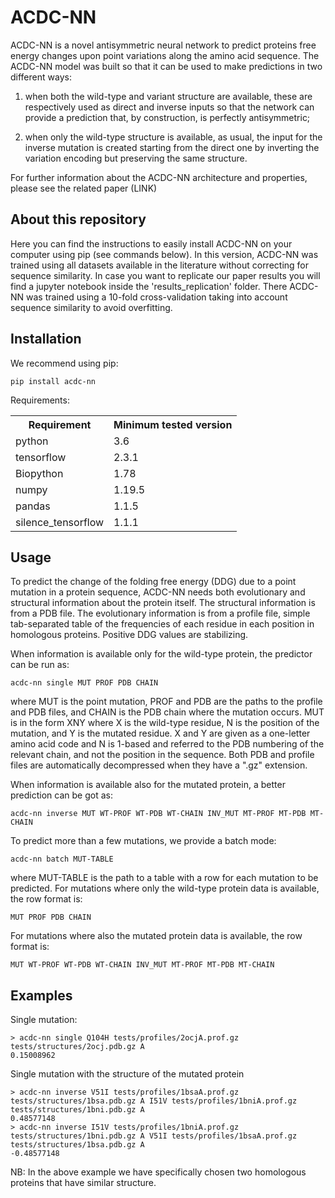 # ACDC-NN

ACDC-NN is a novel antisymmetric neural network to predict proteins free energy changes upon point variations along the amino acid sequence.
The ACDC-NN model was built so that it can be used to make predictions in two different ways: 

1. when both the wild-type and variant structure are available, these are respectively used as direct and inverse inputs so that the network can provide a prediction that, by construction, is perfectly antisymmetric; 

2. when only the wild-type structure is available, as usual, the input for the inverse mutation is created starting from the direct one by inverting the variation encoding but preserving the same structure. 

For further information about the ACDC-NN architecture and properties, please see the related paper (LINK)

## About this repository

Here you can find the instructions to easily install ACDC-NN on your computer using pip (see commands below).
In this version, ACDC-NN was trained using all datasets available in the literature without correcting for sequence similarity.
In case you want to replicate our paper results you will find a jupyter notebook inside the 'results_replication' folder.
There ACDC-NN was trained using a 10-fold cross-validation taking into account sequence similarity to avoid overfitting.

## Installation

We recommend using pip:
```
pip install acdc-nn
```

Requirements:
<table>
  <tr><th>Requirement</th><th>Minimum tested version</th></tr>
  <tr><td>python</td><td>3.6</td></tr>
  <tr><td>tensorflow</td><td>2.3.1</td></tr>
  <tr><td>Biopython</td><td>1.78</td></tr>
  <tr><td>numpy</td><td>1.19.5</td></tr>
  <tr><td>pandas</td><td>1.1.5</td></tr>
  <tr><td>silence_tensorflow</td><td>1.1.1</td></tr>
</table>

## Usage
To predict the change of the folding free energy (DDG) due to a point mutation in a protein sequence, ACDC-NN needs both evolutionary and structural information about the protein itself. The structural information is from a PDB file. The evolutionary information is from a profile file, simple tab-separated table of the frequencies of each residue in each position in homologous proteins. Positive DDG values are stabilizing.

When information is available only for the wild-type protein, the predictor can be run as:
```
acdc-nn single MUT PROF PDB CHAIN
```
where MUT is the point mutation, PROF and PDB are the paths to the profile and PDB files, and CHAIN is the PDB chain where the mutation occurs. MUT is in the form XNY where X is the wild-type residue, N is the position of the mutation, and Y is the mutated residue. X and Y are given as a one-letter amino acid code and N is 1-based and referred to the PDB numbering of the relevant chain, and not the position in the sequence. Both PDB and profile files are automatically decompressed when they have a ".gz" extension.

When information is available also for the mutated protein, a better prediction can be got as:
```
acdc-nn inverse MUT WT-PROF WT-PDB WT-CHAIN INV_MUT MT-PROF MT-PDB MT-CHAIN 
```

To predict more than a few mutations, we provide a batch mode:
```
acdc-nn batch MUT-TABLE
```
where MUT-TABLE is the path to a table with a row for each mutation to be predicted. For mutations where only the wild-type protein data is available, the row format is:
```
MUT PROF PDB CHAIN
```
For mutations where also the mutated protein data is available, the row format is:
```
MUT WT-PROF WT-PDB WT-CHAIN INV_MUT MT-PROF MT-PDB MT-CHAIN
```

## Examples
Single mutation:
```
> acdc-nn single Q104H tests/profiles/2ocjA.prof.gz tests/structures/2ocj.pdb.gz A
0.15008962
```
Single mutation with the structure of the mutated protein
```
> acdc-nn inverse V51I tests/profiles/1bsaA.prof.gz tests/structures/1bsa.pdb.gz A I51V tests/profiles/1bniA.prof.gz tests/structures/1bni.pdb.gz A
0.48577148
> acdc-nn inverse I51V tests/profiles/1bniA.prof.gz tests/structures/1bni.pdb.gz A V51I tests/profiles/1bsaA.prof.gz tests/structures/1bsa.pdb.gz A
-0.48577148
```

NB: In the above example we have specifically chosen two homologous proteins that have similar structure.

